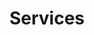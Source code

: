 ---
menu:
  sidebar:
    identifier: servicios
    name: Services
    weight: 300
title: Services
---